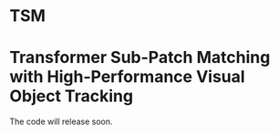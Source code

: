 # TSM
# Transformer Sub-Patch Matching with High-Performance Visual Object Tracking
The code will release soon.
